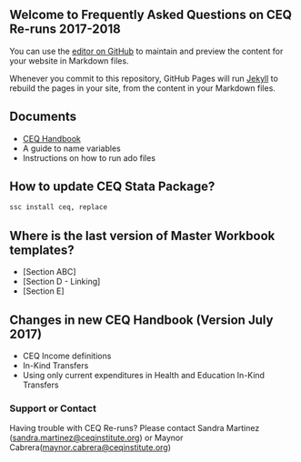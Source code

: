## Welcome to Frequently Asked Questions on CEQ Re-runs 2017-2018

You can use the [editor on GitHub](https://github.com/mynorvc/CEQ_RE_Runs/edit/master/index.md) to maintain and preview the content for your website in Markdown files.

Whenever you commit to this repository, GitHub Pages will run [Jekyll](https://jekyllrb.com/) to rebuild the pages in your site, from the content in your Markdown files.

## Documents
- [CEQ Handbook](http://www.commitmentoequity.org/publications-ceq-handbook/)
- A guide to name variables
- Instructions on how to run ado files 

## How to update CEQ Stata Package?
```markdown
ssc install ceq, replace
```

## Where is the last version of Master Workbook templates?
- [Section ABC]
- [Section D - Linking]
- [Section E]

## Changes in new CEQ Handbook (Version July 2017)

- CEQ Income definitions
- In-Kind Transfers
- Using only current expenditures in Health and Education In-Kind Transfers

### Support or Contact

Having trouble with CEQ Re-runs? Please contact Sandra Martinez (sandra.martinez@ceqinstitute.org) or Maynor Cabrera(maynor.cabrera@ceqinstitute.org)

